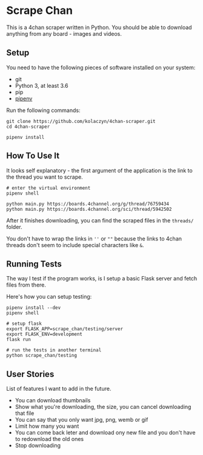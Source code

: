 # Scrape Chan

This is a 4chan scraper written in Python. You should be able to download anything from any board - images and videos.

## Setup

You need to have the following pieces of software installed on your system:

- git
- Python 3, at least 3.6
- pip
- [pipenv](https://pipenv.pypa.io/en/latest/)

Run the following commands:

```shell
git clone https://github.com/kolaczyn/4chan-scraper.git
cd 4chan-scraper

pipenv install
```

## How To Use It

It looks self explanatory - the first argument of the application is the link to the thread you want to scrape.

```shell
# enter the virtual environment
pipenv shell

python main.py https://boards.4channel.org/g/thread/76759434
python main.py https://boards.4channel.org/sci/thread/5942502
```

After it finishes downloading, you can find the scraped files in the `threads/` folder.

You don't have to wrap the links in `''` or `""` because the links to 4chan threads don't seem to include special characters like `&`.

## Running Tests

The way I test if the program works, is I setup a basic Flask server and fetch files from there.

Here's how you can setup testing:

```shell
pipenv install --dev
pipenv shell

# setup flask
export FLASK_APP=scrape_chan/testing/server
export FLASK_ENV=development
flask run

# run the tests in another terminal
python scrape_chan/testing
```

## User Stories

List of features I want to add in the future.

- You can download thumbnails
- Show what you're downloading, the size, you can cancel downloading that file
- You can say that you only want jpg, png, wemb or gif
- Limit how many you want
- You can come back leter and download ony new file and you don't have to redownload the old ones
- Stop downloading